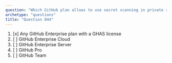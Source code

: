 ```yaml
---
question: "Which GitHub plan allows to use secret scanning in private repositories?"
archetype: "questions"
title: "Question 044"
---
```


1. [x] Any GitHub Enterprise plan with a GHAS license
1. [ ] GitHub Enterprise Cloud
1. [ ] GitHub Enterprise Server
1. [ ] GitHub Pro
1. [ ] GitHub Team
